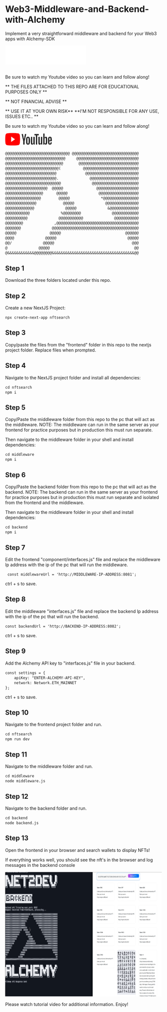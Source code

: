 # Web3-Middleware-and-Backend-with-Alchemy
Implement a very straightforward middleware and backend for your Web3 apps with Alchemy-SDK


<a><img src="https://github.com/net2devcrypto/Alchemy-SDK-Quick-NFT-Market/blob/main/public/alchemy-white.png" width="260" height="60"></a>
##
Be sure to watch my Youtube video so you can learn and follow along!


** THE FILES ATTACHED TO THIS REPO ARE FOR EDUCATIONAL PURPOSES ONLY **

** NOT FINANCIAL ADVISE **

** USE IT AT YOUR OWN RISK** **I'M NOT RESPONSIBLE FOR ANY USE, ISSUES ETC.. **


Be sure to watch my Youtube video so you can learn and follow along!

<a href="https://youtu.be/W7Xt7nxkYNY" target="_blank"><img src="https://github.com/net2devcrypto/misc/blob/main/ytlogo2.png" width="150" height="40"></a> 


```
@@@@@@@@@@@@@@@@@@@@@@@@@@@@@ @@@@@@@@@@@@@@@@@@@@@@@@@@@@@@
@@@@@@@@@@@@@@@@@@@@@@@@@@@     @@@@@@@@@@@@@@@@@@@@@@@@@@@@
@@@@@@@@@@@@@@@@@@@@@@@@@@       @@@@@@@@@@@@@@@@@@@@@@@@@@@
@@@@@@@@@@@@@@@@@@@@@@@@(          @@@@@@@@@@@@@@@@@@@@@@@@@
@@@@@@@@@@@@@@@@@@@@@@@             @@@@@@@@@@@@@@@@@@@@@@@@
@@@@@@@@@@@@@@@@@@@@@@@.              @@@@@@@@@@@@@@@@@@@@@@
@@@@@@@@@@@@@@@@@@@@@@@@@              @@@@@@@@@@@@@@@@@@@@@
@@@@@@@@@@@@@@@@@@@  @@@@@               @@@@@@@@@@@@@@@@@@@
@@@@@@@@@@@@@@@@@      @@@@@              @@@@@@@@@@@@@@@@@@
@@@@@@@@@@@@@@@@        @@@@@              *@@@@@@@@@@@@@@@@
@@@@@@@@@@@@@@            @@@@@              @@@@@@@@@@@@@@@
@@@@@@@@@@@@@              @@@@@              &@@@@@@@@@@@@@
@@@@@@@@@@@              %@@@@@@@@              @@@@@@@@@@@@
@@@@@@@@@@              @@@@@@@@@@@              @@@@@@@@@@@
@@@@@@@@              ,@@@@@@@@@@@@@@@@@@@@@@@@@@@@@@@@@@@@@
@@@@@@@              @@@@@@@@@@@@@@@@@@@@@@@@@@@@@@@@@@@@@@@
@@@@@               @@@@@                             @@@@@@
@@@@              @@@@@                                @@@@@
@@/              @@@@@                                   @@@
@              @@@@@                                      @@
@&&&&&&&&&&&&@@@@@@@@&&&&&&&&&&&&&&&&&&&&&&&&&&&&&&&&&&&&&@@
```



## Step 1

Download the three folders located under this repo.

## Step 2

Create a new NextJS Project:

```shell
npx create-next-app nftsearch
```

## Step 3

Copy/paste the files from the "frontend" folder in this repo to the nextjs project folder.
Replace files when prompted.

## Step 4

Navigate to the NextJS project folder and install all dependencies:

```shell
cd nftsearch
npm i
```

## Step 5

Copy/Paste the middleware folder from this repo to the pc that will act as the middleware.
NOTE: The middleware can run in the same server as your frontend for practice purposes but in
production this must run separate.

Then navigate to the middleware folder in your shell and install dependencies:

```shell
cd middleware
npm i
```

## Step 6

Copy/Paste the backend folder from this repo to the pc that will act as the backend.
NOTE: The backend can run in the same server as your frontend for practice purposes but in
production this must run separate and isolated from the frontend and the middleware.


Then navigate to the middleware folder in your shell and install dependencies:

```shell
cd backend
npm i
```

## Step 7

Edit the frontend  "component/interfaces.js" file and replace the middleware Ip address with the
ip of the pc that will run the middleware.


```shell
 const middlewareUrl = 'http://MIDDLEWARE-IP-ADDRESS:8081';
```

ctrl + s to save.

## Step 8

Edit the middleware  "interfaces.js" file and replace the backend Ip address with the
ip of the pc that will run the backend.

```shell
const backendUrl = 'http://BACKEND-IP-ADDRESS:8082';
```
ctrl + s to save.

## Step 9

Add the Alchemy API key to "interfaces.js" file in your backend.

```shell
const settings = {
    apiKey: "ENTER-ALCHEMY-API-KEY",
    network: Network.ETH_MAINNET
};
```

ctrl + s to save.

## Step 10

Navigate to the frontend project folder and run.

```shell
cd nftsearch
npm run dev
```

## Step 11

Navigate to the middleware folder and run.

```shell
cd middleware
node middleware.js
```

## Step 12

Navigate to the backend folder and run.

```shell
cd backend
node backend.js
```


## Step 13

Open the frontend in your browser and search wallets to display NFTs!

If everything works well, you should see the nft's in the browser and log messages in the backend console

<a><img src="https://github.com/net2devcrypto/misc/blob/main/outputbackend.png" width="960" height="400"></a>

Please watch tutorial video for additional information.
Enjoy!


